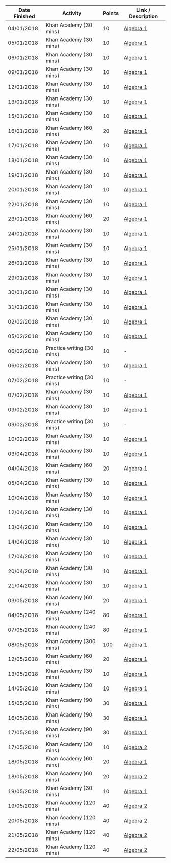 | Date Finished | Activity | Points | Link / Description |
| ------------- | -------- | ------ | ----- |
| 04/01/2018 | Khan Academy (30 mins) | 10 | [Algebra 1](https://www.khanacademy.org/mission/algebra) |
| 05/01/2018 | Khan Academy (30 mins) | 10 | [Algebra 1](https://www.khanacademy.org/mission/algebra) |
| 06/01/2018 | Khan Academy (30 mins) | 10 | [Algebra 1](https://www.khanacademy.org/mission/algebra) |
| 09/01/2018 | Khan Academy (30 mins) | 10 | [Algebra 1](https://www.khanacademy.org/mission/algebra) |
| 12/01/2018 | Khan Academy (30 mins) | 10 | [Algebra 1](https://www.khanacademy.org/mission/algebra) |
| 13/01/2018 | Khan Academy (30 mins) | 10 | [Algebra 1](https://www.khanacademy.org/mission/algebra) |
| 15/01/2018 | Khan Academy (30 mins) | 10 | [Algebra 1](https://www.khanacademy.org/mission/algebra) |
| 16/01/2018 | Khan Academy (60 mins) | 20 | [Algebra 1](https://www.khanacademy.org/mission/algebra) |
| 17/01/2018 | Khan Academy (30 mins) | 10 | [Algebra 1](https://www.khanacademy.org/mission/algebra) |
| 18/01/2018 | Khan Academy (30 mins) | 10 | [Algebra 1](https://www.khanacademy.org/mission/algebra) |
| 19/01/2018 | Khan Academy (30 mins) | 10 | [Algebra 1](https://www.khanacademy.org/mission/algebra) |
| 20/01/2018 | Khan Academy (30 mins) | 10 | [Algebra 1](https://www.khanacademy.org/mission/algebra) |
| 22/01/2018 | Khan Academy (30 mins) | 10 | [Algebra 1](https://www.khanacademy.org/mission/algebra) |
| 23/01/2018 | Khan Academy (60 mins) | 20 | [Algebra 1](https://www.khanacademy.org/mission/algebra) |
| 24/01/2018 | Khan Academy (30 mins) | 10 | [Algebra 1](https://www.khanacademy.org/mission/algebra) |
| 25/01/2018 | Khan Academy (30 mins) | 10 | [Algebra 1](https://www.khanacademy.org/mission/algebra) |
| 26/01/2018 | Khan Academy (30 mins) | 10 | [Algebra 1](https://www.khanacademy.org/mission/algebra) |
| 29/01/2018 | Khan Academy (30 mins) | 10 | [Algebra 1](https://www.khanacademy.org/mission/algebra) |
| 30/01/2018 | Khan Academy (30 mins) | 10 | [Algebra 1](https://www.khanacademy.org/mission/algebra) |
| 31/01/2018 | Khan Academy (30 mins) | 10 | [Algebra 1](https://www.khanacademy.org/mission/algebra) |
| 02/02/2018 | Khan Academy (30 mins) | 10 | [Algebra 1](https://www.khanacademy.org/mission/algebra) |
| 05/02/2018 | Khan Academy (30 mins) | 10 | [Algebra 1](https://www.khanacademy.org/mission/algebra) |
| 06/02/2018 | Practice writing (30 mins) | 10 | - |
| 06/02/2018 | Khan Academy (30 mins) | 10 | [Algebra 1](https://www.khanacademy.org/mission/algebra) |
| 07/02/2018 | Practice writing (30 mins) | 10 | - |
| 07/02/2018 | Khan Academy (30 mins) | 10 | [Algebra 1](https://www.khanacademy.org/mission/algebra) |
| 09/02/2018 | Khan Academy (30 mins) | 10 | [Algebra 1](https://www.khanacademy.org/mission/algebra) |
| 09/02/2018 | Practice writing (30 mins) | 10 | - |
| 10/02/2018 | Khan Academy (30 mins) | 10 | [Algebra 1](https://www.khanacademy.org/mission/algebra) |
| 03/04/2018 | Khan Academy (30 mins) | 10 | [Algebra 1](https://www.khanacademy.org/mission/algebra) |
| 04/04/2018 | Khan Academy (60 mins) | 20 | [Algebra 1](https://www.khanacademy.org/mission/algebra) |
| 05/04/2018 | Khan Academy (30 mins) | 10 | [Algebra 1](https://www.khanacademy.org/mission/algebra) |
| 10/04/2018 | Khan Academy (30 mins) | 10 | [Algebra 1](https://www.khanacademy.org/mission/algebra) |
| 12/04/2018 | Khan Academy (30 mins) | 10 | [Algebra 1](https://www.khanacademy.org/mission/algebra) |
| 13/04/2018 | Khan Academy (30 mins) | 10 | [Algebra 1](https://www.khanacademy.org/mission/algebra) |
| 14/04/2018 | Khan Academy (30 mins) | 10 | [Algebra 1](https://www.khanacademy.org/mission/algebra) |
| 17/04/2018 | Khan Academy (30 mins) | 10 | [Algebra 1](https://www.khanacademy.org/mission/algebra) |
| 20/04/2018 | Khan Academy (30 mins) | 10 | [Algebra 1](https://www.khanacademy.org/mission/algebra) |
| 21/04/2018 | Khan Academy (30 mins) | 10 | [Algebra 1](https://www.khanacademy.org/mission/algebra) |
| 03/05/2018 | Khan Academy (60 mins) | 20 | [Algebra 1](https://www.khanacademy.org/mission/algebra) |
| 04/05/2018 | Khan Academy (240 mins) | 80 | [Algebra 1](https://www.khanacademy.org/mission/algebra) |
| 07/05/2018 | Khan Academy (240 mins) | 80 | [Algebra 1](https://www.khanacademy.org/mission/algebra) |
| 08/05/2018 | Khan Academy (300 mins) | 100 | [Algebra 1](https://www.khanacademy.org/mission/algebra) |
| 12/05/2018 | Khan Academy (60 mins) | 20 | [Algebra 1](https://www.khanacademy.org/mission/algebra) |
| 13/05/2018 | Khan Academy (30 mins) | 10 | [Algebra 1](https://www.khanacademy.org/mission/algebra) |
| 14/05/2018 | Khan Academy (30 mins) | 10 | [Algebra 1](https://www.khanacademy.org/mission/algebra) |
| 15/05/2018 | Khan Academy (90 mins) | 30 | [Algebra 1](https://www.khanacademy.org/mission/algebra) |
| 16/05/2018 | Khan Academy (90 mins) | 30 | [Algebra 1](https://www.khanacademy.org/mission/algebra) |
| 17/05/2018 | Khan Academy (90 mins) | 30 | [Algebra 1](https://www.khanacademy.org/mission/algebra) |
| 17/05/2018 | Khan Academy (30 mins) | 10 | [Algebra 2](https://www.khanacademy.org/mission/algebra2) |
| 18/05/2018 | Khan Academy (60 mins) | 20 | [Algebra 1](https://www.khanacademy.org/mission/algebra) |
| 18/05/2018 | Khan Academy (60 mins) | 20 | [Algebra 2](https://www.khanacademy.org/mission/algebra2) |
| 19/05/2018 | Khan Academy (30 mins) | 10 | [Algebra 1](https://www.khanacademy.org/mission/algebra) |
| 19/05/2018 | Khan Academy (120 mins) | 40 | [Algebra 2](https://www.khanacademy.org/mission/algebra2) |
| 20/05/2018 | Khan Academy (120 mins) | 40 | [Algebra 2](https://www.khanacademy.org/mission/algebra2) |
| 21/05/2018 | Khan Academy (120 mins) | 40 | [Algebra 2](https://www.khanacademy.org/mission/algebra2) |
| 22/05/2018 | Khan Academy (120 mins) | 40 | [Algebra 2](https://www.khanacademy.org/mission/algebra2) |